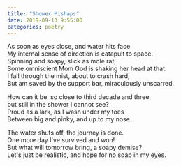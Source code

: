 ```yaml
---
title: "Shower Mishaps"
date: 2019-09-13 9:55:00
categories: poetry
---
```


As soon as eyes close, and water hits face <br>
My internal sense of direction is catapult to space. <br>
Spinning and soapy, slick as mole rat, <br>
Some omniscient Mom God is shaking her head at that. <br>
I fall through the mist, about to crash hard, <br>
But am saved by the support bar, miraculously unscarred.<br>

How can it be, so close to third decade and three, <br>
but still in the shower I cannot see? <br>
Proud as a lark, as I wash under my toes <br>
Between big and pinky, and up to my nose. <br>

The water shuts off, the journey is done.<br>
One more day I've survived and won! <br>
But what will tomorrow bring, a soapy demise? <br>
Let's just be realistic, and hope for no soap in my eyes. <br>
